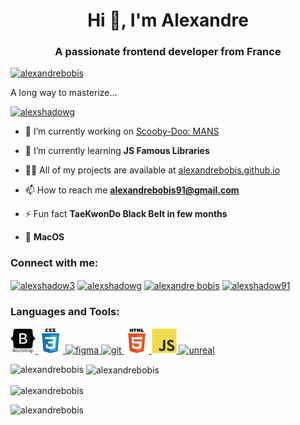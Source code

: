 <h1 align="center">Hi 👋, I'm Alexandre</h1>
<h3 align="center">A passionate frontend developer from France</h3>


<p align="left"> <a href="https://github.com/ryo-ma/github-profile-trophy"><img src="https://github-profile-trophy.vercel.app/?username=alexandrebobis" alt="alexandrebobis" /></a> </p>

A long way to masterize...

<p align="left"> <a href="https://twitter.com/alexshadowg" target="blank"><img src="https://img.shields.io/twitter/follow/alexshadowg?logo=twitter&style=for-the-badge" alt="alexshadowg" /></a> </p>

- 🔭 I’m currently working on [Scooby-Doo: MANS](https://github.com/AlexShadow3/ScoobyDooMANS)

- 🌱 I’m currently learning **JS Famous Libraries**

- 👨‍💻 All of my projects are available at [alexandrebobis.github.io](https://alexandrebobis.github.io)

- 📫 How to reach me **alexandrebobis91@gmail.com**

- ⚡ Fun fact **TaeKwonDo Black Belt in few months**

- 💞️ **MacOS**

<h3 align="left">Connect with me:</h3>
<p align="left">
<a href="https://codepen.io/alexshadow3" target="blank"><img align="center" src="https://raw.githubusercontent.com/rahuldkjain/github-profile-readme-generator/master/src/images/icons/Social/codepen.svg" alt="alexshadow3" height="30" width="40" /></a>
<a href="https://twitter.com/alexshadowg" target="blank"><img align="center" src="https://raw.githubusercontent.com/rahuldkjain/github-profile-readme-generator/master/src/images/icons/Social/twitter.svg" alt="alexshadowg" height="30" width="40" /></a>
<a href="https://www.linkedin.com/in/alexandre-bobis-3a1782221/" target="blank"><img align="center" src="https://raw.githubusercontent.com/rahuldkjain/github-profile-readme-generator/master/src/images/icons/Social/linked-in-alt.svg" alt="alexandre bobis" height="30" width="40" /></a>
<a href="https://instagram.com/alexshadow91" target="blank"><img align="center" src="https://raw.githubusercontent.com/rahuldkjain/github-profile-readme-generator/master/src/images/icons/Social/instagram.svg" alt="alexshadow91" height="30" width="40" /></a>
</p>

<h3 align="left">Languages and Tools:</h3>
<p align="left"> <a href="https://getbootstrap.com" target="_blank" rel="noreferrer"> <img src="https://raw.githubusercontent.com/devicons/devicon/master/icons/bootstrap/bootstrap-plain-wordmark.svg" alt="bootstrap" width="40" height="40"/> </a> <a href="https://www.w3schools.com/css/" target="_blank" rel="noreferrer"> <img src="https://raw.githubusercontent.com/devicons/devicon/master/icons/css3/css3-original-wordmark.svg" alt="css3" width="40" height="40"/> </a> <a href="https://www.figma.com/" target="_blank" rel="noreferrer"> <img src="https://www.vectorlogo.zone/logos/figma/figma-icon.svg" alt="figma" width="40" height="40"/> </a> <a href="https://git-scm.com/" target="_blank" rel="noreferrer"> <img src="https://www.vectorlogo.zone/logos/git-scm/git-scm-icon.svg" alt="git" width="40" height="40"/> </a> <a href="https://www.w3.org/html/" target="_blank" rel="noreferrer"> <img src="https://raw.githubusercontent.com/devicons/devicon/master/icons/html5/html5-original-wordmark.svg" alt="html5" width="40" height="40"/> </a> <a href="https://developer.mozilla.org/en-US/docs/Web/JavaScript" target="_blank" rel="noreferrer"> <img src="https://raw.githubusercontent.com/devicons/devicon/master/icons/javascript/javascript-original.svg" alt="javascript" width="40" height="40"/> </a> <a href="https://unrealengine.com/" target="_blank" rel="noreferrer"> <img src="https://raw.githubusercontent.com/kenangundogan/fontisto/036b7eca71aab1bef8e6a0518f7329f13ed62f6b/icons/svg/brand/unreal-engine.svg" alt="unreal" width="40" height="40"/> </a> </p>

<p><img align="left" src="https://github-readme-stats.vercel.app/api/top-langs?username=alexandrebobis&show_icons=true&locale=en&layout=compact" alt="alexandrebobis" /></p>

<p>&nbsp;<img align="center" src="https://github-readme-stats.vercel.app/api?username=alexandrebobis&show_icons=true&locale=en" alt="alexandrebobis" /></p>

<p><img align="center" src="https://github-readme-streak-stats.herokuapp.com/?user=alexandrebobis&" alt="alexandrebobis" /></p>

<p align="left"> <img src="https://komarev.com/ghpvc/?username=alexandrebobis&label=Profile%20views&color=0e75b6&style=flat" alt="alexandrebobis" /> </p>